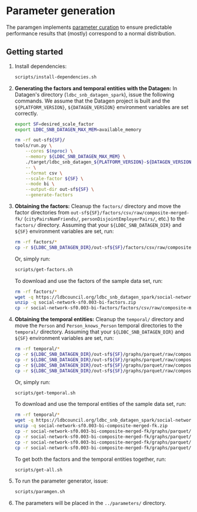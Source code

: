 # Parameter generation

The paramgen implements [parameter curation](https://research.vu.nl/en/publications/parameter-curation-for-benchmark-queries) to ensure predictable performance results that (mostly) correspond to a normal distribution.

## Getting started

1. Install dependencies:

    ```bash
    scripts/install-dependencies.sh
    ```

1. **Generating the factors and temporal entities with the Datagen:** In Datagen's directory (`ldbc_snb_datagen_spark`), issue the following commands. We assume that the Datagen project is built and the `${PLATFORM_VERSION}`, `${DATAGEN_VERSION}` environment variables are set correctly.

    ```bash
    export SF=desired_scale_factor
    export LDBC_SNB_DATAGEN_MAX_MEM=available_memory
    ```

    ```bash
    rm -rf out-sf${SF}/
    tools/run.py \
        --cores $(nproc) \
        --memory ${LDBC_SNB_DATAGEN_MAX_MEM} \
        ./target/ldbc_snb_datagen_${PLATFORM_VERSION}-${DATAGEN_VERSION}.jar \
        -- \
        --format csv \
        --scale-factor ${SF} \
        --mode bi \
        --output-dir out-sf${SF} \
        --generate-factors
    ```

1. **Obtaining the factors:** Cleanup the `factors/` directory and move the factor directories from `out-sf${SF}/factors/csv/raw/composite-merged-fk/` (`cityPairsNumFriends/`, `personDisjointEmployerPairs/`, etc.) to the `factors/` directory. Assuming that your `${LDBC_SNB_DATAGEN_DIR}` and `${SF}` environment variables are set, run:

    ```bash
    rm -rf factors/*
    cp -r ${LDBC_SNB_DATAGEN_DIR}/out-sf${SF}/factors/csv/raw/composite-merged-fk/* factors/
    ```

    Or, simply run:

    ```bash
    scripts/get-factors.sh
    ```

    To download and use the factors of the sample data set, run:

    ```bash
    rm -rf factors/*
    wget -q https://ldbcouncil.org/ldbc_snb_datagen_spark/social-network-sf0.003-bi-factors.zip
    unzip -q social-network-sf0.003-bi-factors.zip
    cp -r social-network-sf0.003-bi-factors/factors/csv/raw/composite-merged-fk/* factors/
    ```

1. **Obtaining the temporal entities:** Cleanup the `temporal/` directory and move the `Person` and `Person_knows_Person` temporal directories to the `temporal/` directory. Assuming that your `${LDBC_SNB_DATAGEN_DIR}` and `${SF}` environment variables are set, run:

    ```bash
    rm -rf temporal/*
    cp -r ${LDBC_SNB_DATAGEN_DIR}/out-sf${SF}/graphs/parquet/raw/composite-merged-fk/dynamic/Person                    temporal/
    cp -r ${LDBC_SNB_DATAGEN_DIR}/out-sf${SF}/graphs/parquet/raw/composite-merged-fk/dynamic/Person_knows_Person       temporal/
    cp -r ${LDBC_SNB_DATAGEN_DIR}/out-sf${SF}/graphs/parquet/raw/composite-merged-fk/dynamic/Person_studyAt_University temporal/
    cp -r ${LDBC_SNB_DATAGEN_DIR}/out-sf${SF}/graphs/parquet/raw/composite-merged-fk/dynamic/Person_workAt_Company     temporal/
    ```

    Or, simply run:

    ```bash
    scripts/get-temporal.sh
    ```
    
    To download and use the temporal entities of the sample data set, run:

    ```bash
    rm -rf temporal/*
    wget -q https://ldbcouncil.org/ldbc_snb_datagen_spark/social-network-sf0.003-bi-composite-merged-fk.zip
    unzip -q social-network-sf0.003-bi-composite-merged-fk.zip
    cp -r social-network-sf0.003-bi-composite-merged-fk/graphs/parquet/raw/composite-merged-fk/dynamic/Person                    temporal/
    cp -r social-network-sf0.003-bi-composite-merged-fk/graphs/parquet/raw/composite-merged-fk/dynamic/Person_knows_Person       temporal/
    cp -r social-network-sf0.003-bi-composite-merged-fk/graphs/parquet/raw/composite-merged-fk/dynamic/Person_studyAt_University temporal/
    cp -r social-network-sf0.003-bi-composite-merged-fk/graphs/parquet/raw/composite-merged-fk/dynamic/Person_workAt_Company     temporal/
    ```

    To get both the factors and the temporal entities together, run:

    ```bash
    scripts/get-all.sh
    ```

1. To run the parameter generator, issue:

    ```bash
    scripts/paramgen.sh
    ```

1. The parameters will be placed in the `../parameters/` directory.

